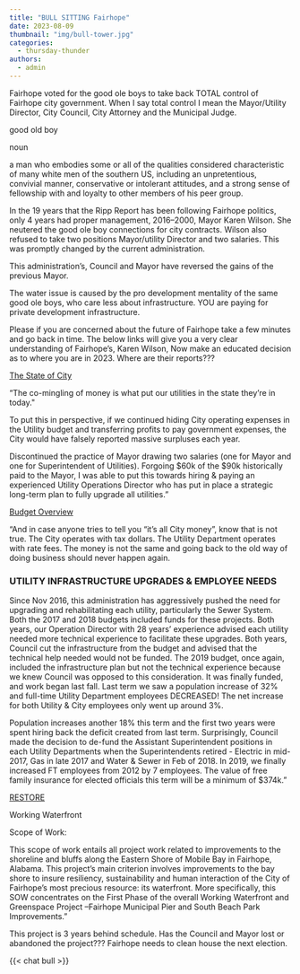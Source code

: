 ```yaml
---
title: "BULL SITTING Fairhope"
date: 2023-08-09
thumbnail: "img/bull-tower.jpg"
categories: 
  - thursday-thunder
authors: 
  - admin
---
```


Fairhope voted for the good ole boys to take back TOTAL control of Fairhope city government. When I say total control I mean the Mayor/Utility Director, City Council, City Attorney and the Municipal Judge.


good old boy

noun

a man who embodies some or all of the qualities considered characteristic of many white men of the southern US, including an unpretentious, convivial manner, conservative or intolerant attitudes, and a strong sense of fellowship with and loyalty to other members of his peer group.


In the 19 years that the Ripp Report has been following Fairhope politics, only 4 years had proper management, 2016–2000, Mayor Karen Wilson. She neutered the good ole boy connections for city contracts. Wilson also refused to take two positions Mayor/utility Director and two salaries. This was promptly changed by the current administration.


This administration’s, Council and Mayor have reversed the gains of the previous Mayor.


The water issue is caused by the pro development mentality of the same good ole boys, who care less about infrastructure. YOU are paying for private development infrastructure.


Please if you are concerned about the future of Fairhope take a few minutes and go back in time. The below links will give you a very clear understanding of Fairhope’s, Karen Wilson, Now make an educated decision as to where you are in 2023. Where are their reports???

<a href=https://rippreport.com/p/state-of-the-city.pdf>The State of City</a>

“The co-mingling of money is what put our utilities in the state they’re in today."


To put this in perspective, if we continued hiding City operating expenses in the Utility budget and transferring profits to pay government expenses, the City would have falsely reported massive surpluses each year.

Discontinued the practice of Mayor drawing two salaries (one for Mayor and one for Superintendent of Utilities). Forgoing $60k of the $90k historically paid to the Mayor, I was able to put this towards hiring & paying an experienced Utility Operations Director who has put in
place a strategic long-term plan to fully upgrade all utilities.”


<a href=https://rippreport.com/p/budget.pdf>Budget Overview</a>

“And in case anyone tries to tell you “it’s all City money”, know that is not true.  The City operates with tax dollars. The Utility Department operates with rate fees.  The money is not
the same and going back to the old way of doing business should never happen again.


### UTILITY INFRASTRUCTURE UPGRADES &amp; EMPLOYEE NEEDS

Since Nov 2016, this administration has aggressively pushed the need for upgrading and rehabilitating each utility, particularly the Sewer System. Both the 2017 and 2018 budgets
included funds for these projects. Both years, our Operation Director with 28 years’ experience advised each utility needed more technical experience to facilitate these upgrades. Both years, Council cut the infrastructure from the budget and advised that the technical help needed would not be funded. The 2019 budget, once again, included the
infrastructure plan but not the technical experience because we knew Council was opposed to this consideration. It was finally funded, and work began last fall. Last term we saw a population increase of 32% and full-time Utility Department employees
DECREASED! The net increase for both Utility &amp; City employees only went up around 3%.

Population increases another 18% this term and the first two years were spent hiring back the deficit created from last term. Surprisingly, Council made the decision to de-fund the
Assistant Superintendent positions in each Utility Departments when the Superintendents retired - Electric in mid-2017, Gas in late 2017 and Water &amp; Sewer in Feb of 2018. In 2019, we finally increased FT employees from 2012 by 7 employees.
The value of free family insurance for elected officials this term will be a minimum of $374k.”

<a href=https://rippreport.com/p/restore.pdf>RESTORE</a>

Working Waterfront

Scope of Work:

This scope of work entails all project work related to improvements to the shoreline and bluffs along the Eastern Shore of Mobile Bay in Fairhope, Alabama. This project’s main criterion involves improvements
to the bay shore to insure resiliency, sustainability and human interaction of the City of Fairhope’s most precious resource: its waterfront. More specifically, this SOW concentrates on the First Phase of the overall Working Waterfront and Greenspace Project –Fairhope Municipal Pier and South Beach Park Improvements.”

This project is 3 years behind schedule. Has the Council and Mayor lost or abandoned the project??? Fairhope needs to clean house the next election.

{{< chat bull >}}